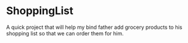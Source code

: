 # ShoppingList

A quick project that will help my bind father add grocery products to his shopping list so that we can order them for him.
